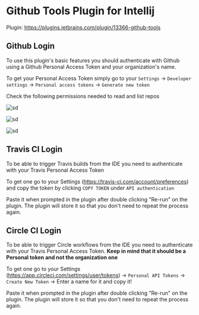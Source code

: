 # Github Tools Plugin for Intellij
Plugin: https://plugins.jetbrains.com/plugin/13366-github-tools

## Github Login
To use this plugin's basic features you should authenticate with Github using a Github Personal Access Token and your organization's name.

To get your Personal Access Token simply go to your `Settings` -> `Developer settings` -> `Personal access tokens` -> `Generate new token`

Check the following permissions needed to read and list repos

![sd](https://i.ibb.co/309vkDw/Screenshot-2020-06-25-at-11-46-42.png)

![sd](https://i.ibb.co/FDrGgps/Screenshot-2020-06-25-at-11-46-46.png)

![sd](https://i.ibb.co/kBHSnzk/Screenshot-2020-06-25-at-11-46-52.png)

## Travis CI Login
To be able to trigger Travis builds from the IDE you need to authenticate with your Travis Personal Access Token

To get one go to your Settings (https://travis-ci.com/account/preferences) and copy the token by clicking `COPY TOKEN` under `API authentication`

Paste it when prompted in the plugin after double clicking "Re-run" on the plugin. The plugin will store it so that you don't need to repeat the process again.

## Circle CI Login
To be able to trigger Circle workflows from the IDE you need to authenticate with your Travis Personal Access Token. **Keep in mind that it should be a Personal token and not the organization one**

To get one go to your Settings (https://app.circleci.com/settings/user/tokens) -> `Personal API Tokens` -> `Create New Token` -> Enter a name for it and copy it!

Paste it when prompted in the plugin after double clicking "Re-run" on the plugin. The plugin will store it so that you don't need to repeat the process again.

